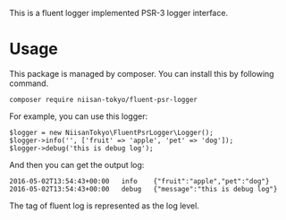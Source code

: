 This is a fluent logger implemented PSR-3 logger interface.

# Usage

This package is managed by composer. You can install this by following command.

```
composer require niisan-tokyo/fluent-psr-logger
```

For example, you can use this logger:

```
$logger = new NiisanTokyo\FluentPsrLogger\Logger();
$logger->info('', ['fruit' => 'apple', 'pet' => 'dog']);
$logger->debug('this is debug log');
```
And then you can get the output log:

```
2016-05-02T13:54:43+00:00	info	{"fruit":"apple","pet":"dog"}
2016-05-02T13:54:43+00:00	debug	{"message":"this is debug log"}
```
The tag of fluent log is represented as the log level.
